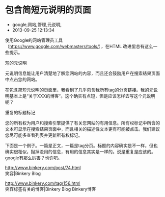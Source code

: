 # 包含简短元说明的页面
- google,网站,管理,元说明,
- 2013-09-25 12:13:34



<p>使用Google的网站管理员工具（<a href="https://www.google.com/webmasters/tools/">https://www.google.com/webmasters/tools/</a>），在HTML 改进里总有这么一些提示。</p>
<p>短的元说明</p>
<p>元说明信息能让用户清楚地了解您网站的内容，而且还会鼓励用户在搜索结果页面中点击您的网站。</p>
<p>在包含简短元说明的页面里，我看到了几乎包含我所有tag的分页链接。我的元说明基本上是“关于XXX的博客“。这个确实有点短，但是应该怎样去写这个元说明呢？</p>
<p>重复的标题标记</p>
<p>您的所有权为用户和搜索引擎提供了有关您网站的有用信息。所有权标记中所含的文本可显示在搜索结果页面中，而且相关的描述性文本更有可能被点击。我们建议您尽可能多查看列表并更新所有权标记。</p>
<p>下面是一个例子。一篇是正文，一篇是tag分页。标题的内容确实是不一样，但也确实很相似，抛掉没用的信息，有用的信息其实是一样的。说是重复是应该的。google有那么厉害？也许吧。</p>
<p><a href="http://www.binkery.com/post.php?p=74">http://www.binkery.com/post/74.html</a><br />
笑容|Binkery Blog</p>
<p><a href="http://www.binkery.com/index.php?tag=156">http://www.binkery.com/tag/156.html</a><br />
笑容标签有关的博客|Binkery Blog Binkery博客</p>
